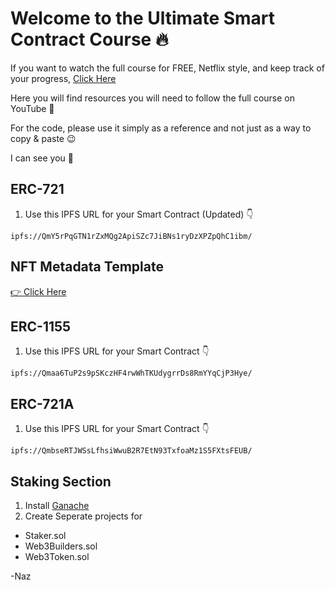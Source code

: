 # Welcome to the Ultimate Smart Contract Course 🔥

If you want to watch the full course for FREE, Netflix style, and keep track of your progress, [Click Here](https://www.nazaweb.com/free-smart-contract-course)

Here you will find resources you will need to follow the full course on YouTube 🚀

For the code, please use it simply as a reference and not just as a  way to copy & paste 😉

I can see you 👀

## ERC-721

1. Use this IPFS URL for your Smart Contract (Updated) 👇

`ipfs://QmY5rPqGTN1rZxMQg2ApiSZc7JiBNs1ryDzXPZpQhC1ibm/`

## NFT Metadata Template

[👉 Click Here ](https://github.com/NazaWEb/nft-metadata-template)


## ERC-1155

1. Use this IPFS URL for your Smart Contract 👇

`ipfs://Qmaa6TuP2s9pSKczHF4rwWhTKUdygrrDs8RmYYqCjP3Hye/`

## ERC-721A

1. Use this IPFS URL for your Smart Contract 👇

`ipfs://QmbseRTJWSsLfhsiWwuB2R7EtN93TxfoaMz1S5FXtsFEUB/`


## Staking Section

1. Install [Ganache](https://trufflesuite.com/ganache/)
2. Create Seperate projects for
- Staker.sol
- Web3Builders.sol
- Web3Token.sol


-Naz 

